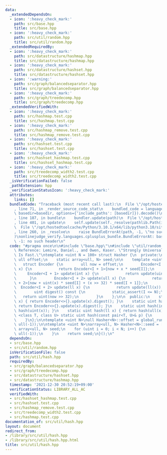 ```yaml
---
data:
  _extendedDependsOn:
  - icon: ':heavy_check_mark:'
    path: src/base.hpp
    title: src/base.hpp
  - icon: ':heavy_check_mark:'
    path: src/util/random.hpp
    title: src/util/random.hpp
  _extendedRequiredBy:
  - icon: ':heavy_check_mark:'
    path: src/datastructure/hashmap.hpp
    title: src/datastructure/hashmap.hpp
  - icon: ':heavy_check_mark:'
    path: src/datastructure/hashset.hpp
    title: src/datastructure/hashset.hpp
  - icon: ':warning:'
    path: src/graph/balancedseparator.hpp
    title: src/graph/balancedseparator.hpp
  - icon: ':heavy_check_mark:'
    path: src/graph/treedecomp.hpp
    title: src/graph/treedecomp.hpp
  _extendedVerifiedWith:
  - icon: ':heavy_check_mark:'
    path: src/hashmap.test.cpp
    title: src/hashmap.test.cpp
  - icon: ':heavy_check_mark:'
    path: src/hashmap_remove.test.cpp
    title: src/hashmap_remove.test.cpp
  - icon: ':heavy_check_mark:'
    path: src/hashset.test.cpp
    title: src/hashset.test.cpp
  - icon: ':heavy_check_mark:'
    path: src/hashset_hashmap.test.cpp
    title: src/hashset_hashmap.test.cpp
  - icon: ':heavy_check_mark:'
    path: src/treedecomp_width2.test.cpp
    title: src/treedecomp_width2.test.cpp
  _isVerificationFailed: false
  _pathExtension: hpp
  _verificationStatusIcon: ':heavy_check_mark:'
  attributes:
    links: []
  bundledCode: "Traceback (most recent call last):\n  File \"/opt/hostedtoolcache/Python/3.10.1/x64/lib/python3.10/site-packages/onlinejudge_verify/documentation/build.py\"\
    , line 71, in _render_source_code_stat\n    bundled_code = language.bundle(stat.path,\
    \ basedir=basedir, options={'include_paths': [basedir]}).decode()\n  File \"/opt/hostedtoolcache/Python/3.10.1/x64/lib/python3.10/site-packages/onlinejudge_verify/languages/cplusplus.py\"\
    , line 187, in bundle\n    bundler.update(path)\n  File \"/opt/hostedtoolcache/Python/3.10.1/x64/lib/python3.10/site-packages/onlinejudge_verify/languages/cplusplus_bundle.py\"\
    , line 401, in update\n    self.update(self._resolve(pathlib.Path(included), included_from=path))\n\
    \  File \"/opt/hostedtoolcache/Python/3.10.1/x64/lib/python3.10/site-packages/onlinejudge_verify/languages/cplusplus_bundle.py\"\
    , line 260, in _resolve\n    raise BundleErrorAt(path, -1, \"no such header\"\
    )\nonlinejudge_verify.languages.cplusplus_bundle.BundleErrorAt: base.hpp: line\
    \ -1: no such header\n"
  code: "#pragma once\n\n#include \"base.hpp\"\n#include \"util/random.hpp\"\n\n//\
    \ Reference: Lemire, Daniel., and Owen, Kaser. \"Strongly Universal String Hashing\
    \ Is Fast.\"\ntemplate <uint N = 100> struct Hasher {\n  private:\n    static\
    \ ull offset;\n    static array<ull, N> seed;\n\n    template <uint I = 0>\n \
    \   struct Encoder {\n        ull now = offset;\n        Encoder<I + 1> update(uint\
    \ x) {\n            return Encoder<I + 1>{now + x * seed[I]};\n        }\n   \
    \     Encoder<I + 1> update(int x) {\n            return update(uint(x));\n  \
    \      }\n        Encoder<I + 2> update(ull x) {\n            return Encoder<I\
    \ + 2>{now + uint(x) * seed[I] + (x >> 32) * seed[I + 1]};\n        }\n      \
    \  Encoder<I + 2> update(ll x) {\n            return update(ll(x));\n        }\n\
    \        uint digest() const {\n            static_assert(I <= N);\n         \
    \   return uint(now >> 32);\n        }\n    };\n\n  public:\n    static uint hash(uint\
    \ x) { return Encoder<>{}.update(x).digest(); }\n    static uint hash(ull x) {\
    \ return Encoder<>{}.update(x).digest(); }\n    static uint hash(int x) { return\
    \ hash(uint(x)); }\n    static uint hash(ll x) { return hash(ull(x)); }\n    template\
    \ <class T, class U> static uint hash(const pair<T, U>& p) {\n        return Encoder<>{}.update(p.first).update(p.second).digest();\n\
    \    }\n};\n\ntemplate <uint N>\null Hasher<N>::offset = global_runtime_gen().uniform(0ULL,\
    \ ull(-1));\n\ntemplate <uint N>\narray<ull, N> Hasher<N>::seed = []() {\n   \
    \ array<ull, N> seed;\n    for (uint i = 0; i < N; i++) {\n        seed[i] = global_runtime_gen().uniform(0ULL,\
    \ ull(-1));\n    }\n    return seed;\n}();\n"
  dependsOn:
  - src/base.hpp
  - src/util/random.hpp
  isVerificationFile: false
  path: src/util/hash.hpp
  requiredBy:
  - src/graph/balancedseparator.hpp
  - src/graph/treedecomp.hpp
  - src/datastructure/hashset.hpp
  - src/datastructure/hashmap.hpp
  timestamp: '2021-12-30 20:52:19+09:00'
  verificationStatus: LIBRARY_ALL_AC
  verifiedWith:
  - src/hashset_hashmap.test.cpp
  - src/hashset.test.cpp
  - src/hashmap_remove.test.cpp
  - src/treedecomp_width2.test.cpp
  - src/hashmap.test.cpp
documentation_of: src/util/hash.hpp
layout: document
redirect_from:
- /library/src/util/hash.hpp
- /library/src/util/hash.hpp.html
title: src/util/hash.hpp
---
```

